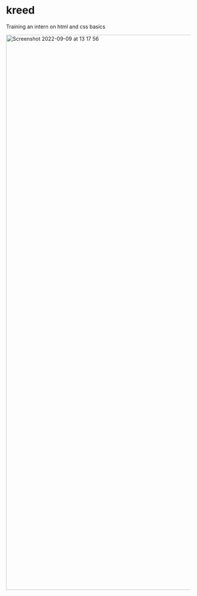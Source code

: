 # kreed
Training an intern on html and css basics

<img width="1508" alt="Screenshot 2022-09-09 at 13 17 56" src="https://user-images.githubusercontent.com/50669175/189348818-3c2c994c-fd25-482a-b05e-c5a5a93ba194.png">

